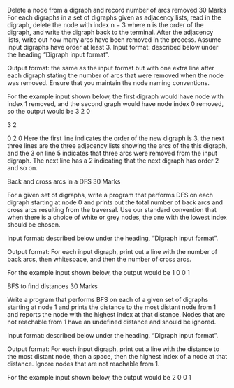 Delete a node from a digraph and record number of arcs removed 30 Marks
For each digraphs in a set of digraphs given as adjacency lists, read in the digraph,
delete the node with index n − 3 where n is the order of the digraph, and write the
digraph back to the terminal. After the adjacency lists, write out how many arcs
have been removed in the process. Assume input digraphs have order at least 3.
Input format: described below under the heading “Digraph input format”.

Output format: the same as the input format but with one extra line after each
digraph stating the number of arcs that were removed when the node was removed.
Ensure that you maintain the node naming conventions.

For the example input shown below, the first digraph would have node with index
1 removed, and the second graph would have node index 0 removed, so the output
would be
3
2
0

3
2

0
2
0
Here the first line indicates the order of the new digraph is 3, the next three lines
are the three adjacency lists showing the arcs of the this digraph, and the 3 on line
5 indicates that three arcs were removed from the input digraph. The next line has
a 2 indicating that the next digraph has order 2 and so on.


Back and cross arcs in a DFS 30 Marks

For a given set of digraphs, write a program that performs DFS on each digraph
starting at node 0 and prints out the total number of back arcs and cross arcs resulting
from the traversal. Use our standard convention that when there is a choice of white
or grey nodes, the one with the lowest index should be chosen.

Input format: described below under the heading, “Digraph input format”.

Output format: For each input digraph, print out a line with the number of back
arcs, then whitespace, and then the number of cross arcs.

For the example input shown below, the output would be
1 0
0 1


BFS to find distances 30 Marks

Write a program that performs BFS on each of a given set of digraphs starting at
node 1 and prints the distance to the most distant node from 1 and reports the node
with the highest index at that distance. Nodes that are not reachable from 1 have
an undefined distance and should be ignored.

Input format: described below under the heading, “Digraph input format”.

Output format: For each input digraph, print out a line with the distance to the
most distant node, then a space, then the highest index of a node at that distance.
Ignore nodes that are not reachable from 1.

For the example input shown below, the output would be
2 0
0 1